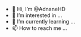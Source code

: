 - 👋 Hi, I’m @AdnaneHD
- 👀 I’m interested in ...
- 🌱 I’m currently learning ...
- 📫 How to reach me ...

<!---
AdnaneHD/AdnaneHD is a ✨ special ✨ repository because its `README.md` (this file) appears on your GitHub profile.
You can click the Preview link to take a look at your changes.
--->
